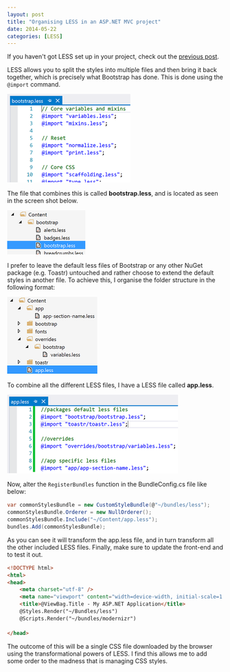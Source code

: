```yaml
---
layout: post
title: "Organising LESS in an ASP.NET MVC project"
date: 2014-05-22
categories: [LESS]
---
```


If you haven't got LESS set up in your project, check out the [previous post](/posts/setting-up-less-bootstrap-aspnet-mvc-5/).

LESS allows you to split the styles into multiple files and then bring it back together, which is precisely what 
Bootstrap has done. This is done using the ```@import``` command.

<div class="centered">
    <img src="/images/less-import-command.png"  alt="LESS @import command" />
</div>

The file that combines this is called **bootstrap.less**, and is located as seen in the screen shot
below.

<div class="centered">
    <img src="/images/bootstrap-master-less.png"  alt="Bootstrap.less" />
</div>

I prefer to leave the default less files of Bootstrap or any other NuGet package (e.g. Toastr) untouched and rather 
choose to extend the default styles in another file. To achieve this, I organise the folder structure in the following 
format:

<div class="centered">
    <img src="/images/organising-less-folder-structure.png"  alt="Folder structure" />
</div>

To combine all the different LESS files, I have a LESS file called **app.less**.

<div class="centered">
    <img src="/images/app-less.png"  alt="App.less" />
</div>

Now, alter the ```RegisterBundles``` function in the BundleConfig.cs file like below:

``` csharp
var commonStylesBundle = new CustomStyleBundle(@"~/bundles/less");
commonStylesBundle.Orderer = new NullOrderer();
commonStylesBundle.Include("~/Content/app.less");
bundles.Add(commonStylesBundle);
```

As you can see it will transform the app.less file, and in turn transform all the other included LESS files.
Finally, make sure to update the front-end and to test it out.

``` html
<!DOCTYPE html>
<html>
<head>
    <meta charset="utf-8" />
    <meta name="viewport" content="width=device-width, initial-scale=1.0">
    <title>@ViewBag.Title - My ASP.NET Application</title>
    @Styles.Render("~/Bundles/less")
    @Scripts.Render("~/bundles/modernizr")

</head>
```

The outcome of this will be a single CSS file downloaded by the browser using the transformational powers of LESS. I 
find this allows me to add some order to the madness that is managing CSS styles.
